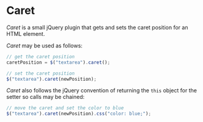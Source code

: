 # Caret

*Caret* is a small jQuery plugin that gets and sets the caret position for an HTML element.

*Caret* may be used as follows:

``` javascript
// get the caret position
caretPosition = $("textarea").caret();

// set the caret position
$("textarea").caret(newPosition);
```

*Caret* also follows the jQuery convention of returning the `this` object for the setter so calls may be chained:

``` javascript
// move the caret and set the color to blue
$("textarea").caret(newPosition).css("color: blue;");
``` 